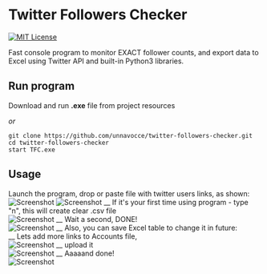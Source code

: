# Twitter Followers Checker
[![MIT License](https://img.shields.io/badge/License-MIT-green.svg)](https://choosealicense.com/licenses/mit/)

Fast console program to monitor EXACT follower counts, and export data to Excel using
Twitter API and built-in Python3 libraries.

## Run program

Download and run **.exe** file from project resources

_or_

```
git clone https://github.com/unnavocce/twitter-followers-checker.git
cd twitter-followers-checker
start TFC.exe
```
## Usage
Launch the program, drop or paste file with twitter users links, as shown: <br />
![Screenshot](https://i.ibb.co/PT00FL7/sfaf.png)
![Screenshot](https://i.ibb.co/4SMHr8j/Untitled.png)
__
If it's your first time using program - type "n", this will create clear .csv file <br />
![Screenshot](https://i.ibb.co/BwFRsQG/gnvvncbcb.png)
__
Wait a second, DONE! <br />
![Screenshot](https://i.ibb.co/cFy1SGQ/gdaag.png)
__
Also, you can save Excel table to change it in future: <br />
__
Lets add more links to Accounts file, <br />
![Screenshot](https://i.ibb.co/z5cVnqw/dsghfb.png)
__
upload it <br />
![Screenshot](https://i.ibb.co/kStqdvG/cvbcsb.png)
__
Aaaaand done! <br />
![Screenshot](https://i.ibb.co/DQXVLh0/sdgdsgg.png)
